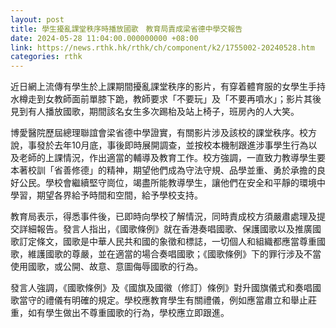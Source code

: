 ```yaml
---
layout: post
title: 學生擾亂課堂秩序時播放國歌　教育局責成梁省德中學交報告
date: 2024-05-28 11:04:00.000000000 +08:00
link: https://news.rthk.hk/rthk/ch/component/k2/1755002-20240528.htm
categories: rthk
---
```


近日網上流傳有學生於上課期間擾亂課堂秩序的影片，有穿着體育服的女學生手持水樽走到女教師面前單膝下跪，教師要求「不要玩」及「不要再噴水」；影片其後見到有人播放國歌，期間該名女生多次踢枱及站上椅子，班房內的人大笑。

博愛醫院歷屆總理聯誼會梁省德中學證實，有關影片涉及該校的課堂秩序。校方說，事發於去年10月底，事後即時展開調查，並按校本機制跟進涉事學生行為以及老師的上課情況，作出適當的輔導及教育工作。校方強調，一直致力教導學生要本著校訓「省善修德」的精神，期望他們成為守法守規、品學並重、勇於承擔的良好公民。學校會繼續堅守崗位，竭盡所能教導學生，讓他們在安全和平靜的環境中學習，期望各界給予時間和空間，給予學校支持。

教育局表示，得悉事件後，已即時向學校了解情況，同時責成校方須嚴肅處理及提交詳細報告。發言人指出，《國歌條例》就在香港奏唱國歌、保護國歌以及推廣國歌訂定條文，國歌是中華人民共和國的象徵和標誌，一切個人和組織都應當尊重國歌，維護國歌的尊嚴，並在適當的場合奏唱國歌；《國歌條例》下的罪行涉及不當使用國歌，或公開、故意、意圖侮辱國歌的行為。

發言人強調，《國歌條例》及《國旗及國徽（修訂）條例》對升國旗儀式和奏唱國歌當守的禮儀有明確的規定。學校應教育學生有關禮儀，例如應當肅立和舉止莊重，如有學生做出不尊重國歌的行為，學校應立即跟進。
